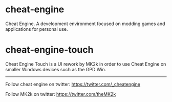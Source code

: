 # cheat-engine
Cheat Engine. A development environment focused on modding games and applications for personal use.

# cheat-engine-touch
Cheat Engine Touch is a UI rework by MK2k in order to use Cheat Engine on smaller Windows devices such as the GPD Win.



--------------------
Follow cheat engine on twitter: https://twitter.com/_cheatengine

Follow MK2k on twitter: https://twitter.com/theMK2k
